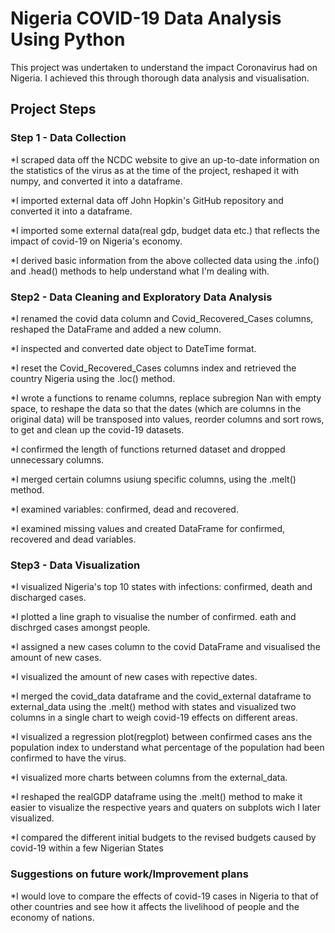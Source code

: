 # Nigeria COVID-19 Data Analysis Using Python

This project was undertaken to understand the impact Coronavirus had on Nigeria. I achieved this through thorough data analysis and visualisation.

## Project Steps

### Step 1 - Data Collection

*I scraped data off the NCDC website to give an up-to-date information on the statistics of the virus as at the time of the project, reshaped it with numpy, and converted it into a dataframe.

*I imported external data off John Hopkin's GitHub repository and converted it into a dataframe.

*I imported some external data(real gdp, budget data etc.) that reflects the impact of covid-19 on Nigeria's economy.

*I derived basic information from the above collected data using the .info() and .head() methods to help understand what I'm dealing with.

### Step2 - Data Cleaning and Exploratory Data Analysis

*I renamed the covid data column and Covid_Recovered_Cases columns, reshaped the DataFrame and added a new column.

*I inspected and converted date object to DateTime format.

*I reset the Covid_Recovered_Cases columns index and retrieved the country Nigeria using the .loc() method.

*I wrote a functions to rename columns, replace subregion Nan with empty space, to reshape the data so that the dates (which are columns in the original data) will be transposed into values, reorder columns and sort rows, to get and clean up the covid-19 datasets.

*I confirmed the length of  functions returned dataset and dropped unnecessary columns.

*I merged certain columns usiung specific columns, using the .melt() method.

*I examined variables: confirmed, dead and recovered.

*I examined missing values and created DataFrame for confirmed, recovered and dead variables.


### Step3 - Data Visualization

*I visualized Nigeria's top 10 states with infections: confirmed, death and discharged cases.

*I plotted a line graph to visualise the number of confirmed. eath and dischrged cases amongst people.

*I assigned a  new cases column to the covid DataFrame and visualised the amount of new cases.

*I visualized the amount of new cases with repective dates.

*I merged the covid_data dataframe and the covid_external dataframe to external_data using the .melt() method with states and visualized two columns in a single chart to weigh covid-19 effects on different areas.

*I visualized a regression plot(regplot) between confirmed cases ans the population index to understand what percentage of the population had been confirmed to have the virus.

*I visualized more charts between columns from the external_data.

*I reshaped the realGDP dataframe using the .melt() method to make it easier to visualize the respective years and quaters on subplots wich I later visualized.

*I compared the different initial budgets to the revised budgets caused by covid-19 within a few Nigerian States

### Suggestions on future work/Improvement plans

*I would love to compare the effects of covid-19 cases in Nigeria to that of other countries and see how it affects the livelihood of people and the economy of nations.

